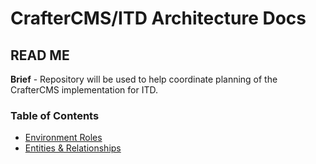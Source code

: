 # CrafterCMS/ITD Architecture Docs
## READ ME

**Brief** - Repository will be used to help coordinate planning of the CrafterCMS implementation for ITD.

### Table of Contents

- [Environment Roles](./Envs-Roles)
- [Entities & Relationships](./Entity-Relationship)